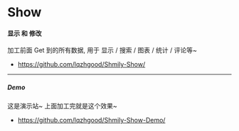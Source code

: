 # Show

#### 显示 和 修改

加工前面 Get 到的所有数据, 用于 显示 / 搜索 / 图表 / 统计 / 评论等~

-   https://github.com/lqzhgood/Shmily-Show/


<hr />

##### Demo

这是演示站~ 上面加工完就是这个效果~

-   https://github.com/lqzhgood/Shmily-Show-Demo/
